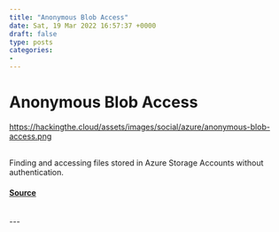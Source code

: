 ```yaml
---
title: "Anonymous Blob Access"
date: Sat, 19 Mar 2022 16:57:37 +0000
draft: false
type: posts
categories: 
- 
---
```

# Anonymous Blob Access
https://hackingthe.cloud/assets/images/social/azure/anonymous-blob-access.png
<br/>

<br/>
Finding and accessing files stored in Azure Storage Accounts without authentication.

#### [Source](https://hackingthe.cloud/azure/anonymous-blob-access/)

<br/>
---
